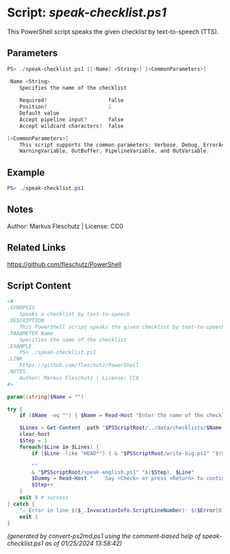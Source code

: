 Script: *speak-checklist.ps1*
========================

This PowerShell script speaks the given checklist by text-to-speech (TTS).

Parameters
----------
```powershell
PS> ./speak-checklist.ps1 [[-Name] <String>] [<CommonParameters>]

-Name <String>
    Specifies the name of the checklist
    
    Required?                    false
    Position?                    1
    Default value                
    Accept pipeline input?       false
    Accept wildcard characters?  false

[<CommonParameters>]
    This script supports the common parameters: Verbose, Debug, ErrorAction, ErrorVariable, WarningAction, 
    WarningVariable, OutBuffer, PipelineVariable, and OutVariable.
```

Example
-------
```powershell
PS> ./speak-checklist.ps1

```

Notes
-----
Author: Markus Fleschutz | License: CC0

Related Links
-------------
https://github.com/fleschutz/PowerShell

Script Content
--------------
```powershell
<#
.SYNOPSIS
	Speaks a checklist by text-to-speech
.DESCRIPTION
	This PowerShell script speaks the given checklist by text-to-speech (TTS).
.PARAMETER Name
	Specifies the name of the checklist
.EXAMPLE
	PS> ./speak-checklist.ps1
.LINK
	https://github.com/fleschutz/PowerShell
.NOTES
	Author: Markus Fleschutz | License: CC0
#>

param([string]$Name = "")

try {
	if ($Name -eq "") { $Name = Read-Host "Enter the name of the checklist" }

	$Lines = Get-Content -path "$PSScriptRoot/../data/checklists/$Name.txt"
	clear-host
	$Step = 1
	foreach($Line in $Lines) {
		if ($Line -like "HEAD*") { & "$PSScriptRoot/write-big.ps1" "$($Line.substring(5))"; continue }

		""			
		& "$PSScriptRoot/speak-english.ps1" "$($Step). $Line"
		$Dummy = Read-Host "    Say <Check> or press <Return> to continue"
		$Step++
	}
	exit 0 # success
} catch {
	"⚠️ Error in line $($_.InvocationInfo.ScriptLineNumber): $($Error[0])"
	exit 1
}
```

*(generated by convert-ps2md.ps1 using the comment-based help of speak-checklist.ps1 as of 01/25/2024 13:58:42)*
